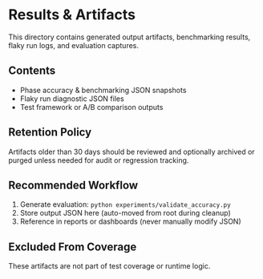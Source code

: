 # Results & Artifacts

This directory contains generated output artifacts, benchmarking results, flaky run logs, and evaluation captures.

## Contents
- Phase accuracy & benchmarking JSON snapshots
- Flaky run diagnostic JSON files
- Test framework or A/B comparison outputs

## Retention Policy
Artifacts older than 30 days should be reviewed and optionally archived or purged unless needed for audit or regression tracking.

## Recommended Workflow
1. Generate evaluation: `python experiments/validate_accuracy.py`
2. Store output JSON here (auto-moved from root during cleanup)
3. Reference in reports or dashboards (never manually modify JSON)

## Excluded From Coverage
These artifacts are not part of test coverage or runtime logic.
